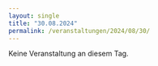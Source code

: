 ```yaml
---
layout: single
title: "30.08.2024"
permalink: /veranstaltungen/2024/08/30/
---
```


Keine Veranstaltung an diesem Tag.
